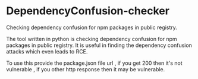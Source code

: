 # DependencyConfusion-checker
Checking dependency confusion for npm packages in public registry. 

The tool written in python is checking dependency confusion for npm packages in public registry. It is useful in finding the dependency
confusion attacks which even leads to RCE. 

To use this provide the package.json file url , if you get 200 then it's not vulnerable , if you other http response then it may be vulnerable.
